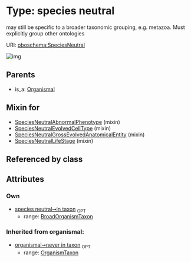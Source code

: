 
# Type: species neutral


may still be specific to a broader taxonomic grouping, e.g. metazoa. Must explicitly group other ontologies

URI: [oboschema:SpeciesNeutral](http://purl.obolibrary.org/oboschema/SpeciesNeutral)


![img](http://yuml.me/diagram/nofunky;dir:TB/class/[BroadOrganismTaxon]<in%20taxon%200..1-++[SpeciesNeutral],[SpeciesNeutralLifeStage]uses%20-.->[SpeciesNeutral],[SpeciesNeutralGrossEvolvedAnatomicalEntity]uses%20-.->[SpeciesNeutral],[SpeciesNeutralEvolvedCellType]uses%20-.->[SpeciesNeutral],[SpeciesNeutralAbnormalPhenotype]uses%20-.->[SpeciesNeutral],[Organismal]^-[SpeciesNeutral],[SpeciesNeutralLifeStage],[SpeciesNeutralGrossEvolvedAnatomicalEntity],[SpeciesNeutralEvolvedCellType],[SpeciesNeutralAbnormalPhenotype],[Organismal],[OrganismTaxon],[BroadOrganismTaxon])

## Parents

 *  is_a: [Organismal](Organismal.md)

## Mixin for

 * [SpeciesNeutralAbnormalPhenotype](SpeciesNeutralAbnormalPhenotype.md) (mixin) 
 * [SpeciesNeutralEvolvedCellType](SpeciesNeutralEvolvedCellType.md) (mixin) 
 * [SpeciesNeutralGrossEvolvedAnatomicalEntity](SpeciesNeutralGrossEvolvedAnatomicalEntity.md) (mixin) 
 * [SpeciesNeutralLifeStage](SpeciesNeutralLifeStage.md) (mixin) 

## Referenced by class


## Attributes


### Own

 * [species neutral➞in taxon](species_neutral_in_taxon.md)  <sub>OPT</sub>
    * range: [BroadOrganismTaxon](BroadOrganismTaxon.md)

### Inherited from organismal:

 * [organismal➞never in taxon](organismal_never_in_taxon.md)  <sub>OPT</sub>
    * range: [OrganismTaxon](OrganismTaxon.md)

